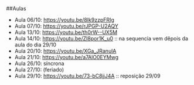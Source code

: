 ##Aulas

- Aula 06/10: https://youtu.be/8Ik9zzpFRIg
- Aula 07/10: https://youtu.be/rJPGP-U2AQY
- Aula 13/10: https://youtu.be/th0rW--UX5M
- Aula 14/10: https://youtu.be/ZI8por1K_u0 :: na sequencia vem dêpois da aula do dia 29/10
- Aula 20/10: https://youtu.be/XGa_JRanulA
- Aula 21/10: https://youtu.be/a7AlO0EYMwg
- Aula 26/10: síncrona
- Aula 27/10: (feriado)
- Aula 29/10: https://youtu.be/73-bC8jjJ4A :: reposição 29/09 
